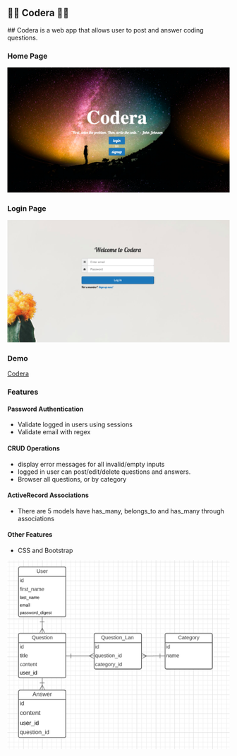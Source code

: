 <h2 style="align:center"> 👨‍🏫 Codera 👩‍🏫 </h1>
## Codera is a web app that allows user to post and answer coding questions.

### Home Page
![Home_Page](app/assets/images/home.png)

### Login Page
![login_Page](app/assets/images/login.png)

### Demo
<a href="https://codera-co.herokuapp.com/">Codera</a>


### Features

#### Password Authentication
* Validate logged in users using sessions
* Validate email with regex

#### CRUD Operations
* display error messages for all invalid/empty inputs
* logged in user can post/edit/delete questions and answers.
* Browser all questions, or by category

#### ActiveRecord Associations
* There are 5 models have has_many, belongs_to and has_many through associations

#### Other Features
* CSS and Bootstrap

![Domain_Model](app/assets/images/domain.png)
